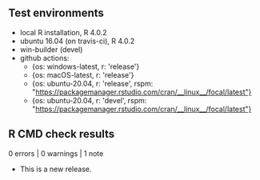 ## Test environments
* local R installation, R 4.0.2
* ubuntu 16.04 (on travis-ci), R 4.0.2
* win-builder (devel)
* github actions:
  - {os: windows-latest, r: 'release'}
  - {os: macOS-latest, r: 'release'}
  - {os: ubuntu-20.04, r: 'release', rspm: "https://packagemanager.rstudio.com/cran/__linux__/focal/latest"}
  - {os: ubuntu-20.04, r: 'devel', rspm: "https://packagemanager.rstudio.com/cran/__linux__/focal/latest"}


## R CMD check results

0 errors | 0 warnings | 1 note

* This is a new release.

